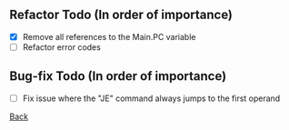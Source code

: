 ## Refactor Todo (In order of importance)
- [X] Remove all references to the Main.PC variable
- [ ] Refactor error codes

## Bug-fix Todo (In order of importance)
- [ ] Fix issue where the "JE" command always jumps to the first operand

[Back](https://github.com/omnit3a/Jenny)
